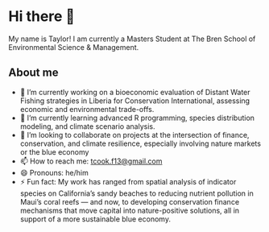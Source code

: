 # Hi there 👋

My name is Taylor! I am currently a Masters Student at The Bren School of Environmental Science & Management.

## About me

- 🔭 I’m currently working on a bioeconomic evaluation of Distant Water Fishing strategies in Liberia for Conservation International, assessing economic and environmental trade-offs.
- 🌱 I’m currently learning advanced R programming, species distribution modeling, and climate scenario analysis.
- 👯 I’m looking to collaborate on projects at the intersection of finance, conservation, and climate resilience, especially involving nature markets or the blue economy
- 📫 How to reach me: tcook.f13@gmail.com
- 😄 Pronouns: he/him
- ⚡ Fun fact: My work has ranged from spatial analysis of indicator species on California’s sandy beaches to reducing nutrient pollution in Maui’s coral reefs — and now, to developing conservation finance mechanisms that move capital into nature-positive solutions, all in support of a more sustainable blue economy.

